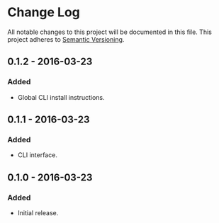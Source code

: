 Change Log
==========
All notable changes to this project will be documented in this file.
This project adheres to [Semantic Versioning](http://semver.org/).

0.1.2 - 2016-03-23
------------------
### Added
- Global CLI install instructions.

0.1.1 - 2016-03-23
------------------
### Added
- CLI interface.

0.1.0 - 2016-03-23
------------------
### Added
- Initial release.
